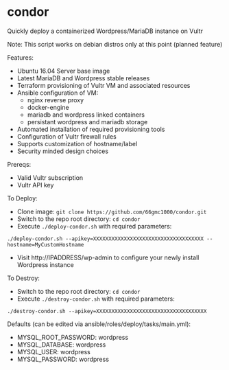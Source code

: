 # condor

Quickly deploy a containerized Wordpress/MariaDB instance on Vultr

Note: This script works on debian distros only at this point (planned feature)

Features:
- Ubuntu 16.04 Server base image
- Latest MariaDB and Wordpress stable releases
- Terraform provisioning of Vultr VM and associated resources
- Ansible configuration of VM:
    - nginx reverse proxy
    - docker-engine
    - mariadb and wordpress linked containers
    - persistant wordpress and mariadb storage
- Automated installation of required provisioning tools
- Configuration of Vultr firewall rules
- Supports customization of hostname/label
- Security minded design choices


Prereqs:
- Valid Vultr subscription
- Vultr API key

To Deploy:
- Clone image: `git clone https://github.com/66gmc1000/condor.git`
- Switch to the repo root directory: `cd condor`
- Execute `./deploy-condor.sh` with required parameters:

`./deploy-condor.sh --apikey=XXXXXXXXXXXXXXXXXXXXXXXXXXXXXXXXXXXX --hostname=MyCustomHostname`

- Visit http://IPADDRESS/wp-admin to configure your newly install Wordpress instance

To Destroy:
- Switch to the repo root directory: `cd condor`
- Execute `./destroy-condor.sh` with required parameters:

`./destroy-condor.sh --apikey=XXXXXXXXXXXXXXXXXXXXXXXXXXXXXXXXXXXX`


Defaults (can be edited via ansible/roles/deploy/tasks/main.yml):

- MYSQL_ROOT_PASSWORD: wordpress
- MYSQL_DATABASE: wordpress
- MYSQL_USER: wordpress
- MYSQL_PASSWORD: wordpress